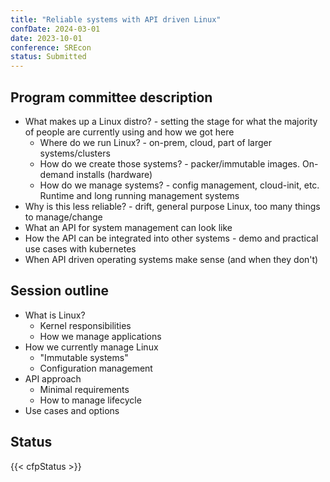 ```yaml
---
title: "Reliable systems with API driven Linux"
confDate: 2024-03-01
date: 2023-10-01
conference: SREcon
status: Submitted
---
```


## Program committee description
* What makes up a Linux distro? - setting the stage for what the majority of people are currently using and how we got here
  * Where do we run Linux? - on-prem, cloud, part of larger systems/clusters
  * How do we create those systems? - packer/immutable images. On-demand installs (hardware)
  * How do we manage systems? - config management, cloud-init, etc. Runtime and long running management systems
* Why is this less reliable? - drift, general purpose Linux, too many things to manage/change
* What an API for system management can look like
* How the API can be integrated into other systems - demo and practical use cases with kubernetes
* When API driven operating systems make sense (and when they don't)

## Session outline
* What is Linux?
  * Kernel responsibilities
  * How we manage applications
* How we currently manage Linux
  * "Immutable systems"
  * Configuration management
* API approach
  * Minimal requirements
  * How to manage lifecycle
* Use cases and options

## Status
{{< cfpStatus >}}

